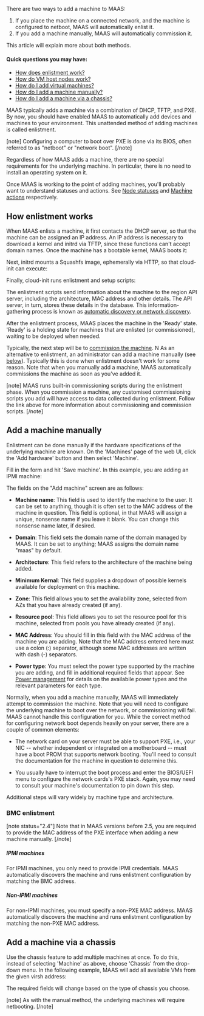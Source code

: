 There are two ways to add a machine to MAAS:

1. If you place the machine on a connected network, and the machine is configured to netboot, MAAS will automatically enlist it.
2. If you add a machine manually, MAAS will automatically commission it.

This article will explain more about both methods.

#### Quick questions you may have:

* [How does enlistment work?](/t/add-machines/821#heading--enlistment)
* [How do VM host nodes work?](/t/introduction-to-vm-hosting/1524)
* [How do I add virtual machines?](https://discourse.maas.io/t/adding-a-vm-host/1549)
* [How do I add a machine manually?](/t/add-machines/821#heading--add-a-node-manually)
* [How do I add a machine via a chassis?](/t/add-machines/821#heading--add-nodes-via-a-chassis)

MAAS typically adds a machine via a combination of DHCP, TFTP, and PXE. By now, you should have enabled MAAS to automatically add devices and machines to your environment. This unattended method of adding machines is called enlistment.

[note]
Configuring a computer to boot over PXE is done via its BIOS, often referred to as "netboot" or "network boot".
[/note]

Regardless of how MAAS adds a machine, there are no special requirements for the underlying machine. In particular, there is no need to install an operating system on it.

Once MAAS is working to the point of adding machines, you'll probably want to understand statuses and actions. See [Node statuses](/t/concepts-and-terms/785#heading--node-statuses) and [Machine actions](/t/concepts-and-terms/785#heading--machine-actions) respectively.

<h2 id="heading--enlistment">How enlistment works</h2>

When MAAS enlists a machine, it first contacts the DHCP server, so that the machine can be assigned an IP address.  An IP address is necessary to download a kernel and initrd via TFTP, since these functions can't accept domain names.  Once the machine has a bootable kernel, MAAS boots it:

<!-- vanilla
![tftp-download-boot|618x500](https://discourse.maas.io/uploads/default/optimized/1X/76f7113545e6950fec60bdeac06cfaf79b14b3ff_2_618x500.jpeg) 
 vanilla -->

<!-- ui
![tftp-download-boot|618x500](https://discourse.maas.io/uploads/default/optimized/1X/76f7113545e6950fec60bdeac06cfaf79b14b3ff_2_618x500.jpeg) 
 ui -->

<!-- cli
### ADD SUITABLE CLI EXAMPLE OR PRINTOUT ###
 cli -->

Next, initrd mounts a Squashfs image, ephemerally via HTTP, so that cloud-init can execute:

<!-- vanilla
![squashfs|623x500](https://discourse.maas.io/uploads/default/optimized/1X/500f9bd2d070790a4007085705035366bee88a4a_2_623x500.jpeg) 
 vanilla -->

<!-- ui
![squashfs|623x500](https://discourse.maas.io/uploads/default/optimized/1X/500f9bd2d070790a4007085705035366bee88a4a_2_623x500.jpeg) 
 ui -->

<!-- cli
### ADD SUITABLE CLI EXAMPLE OR PRINTOUT ###
 cli -->

Finally, cloud-init runs enlistment and setup scripts:

<!-- vanilla
![cloud-init|613x500](https://discourse.maas.io/uploads/default/optimized/1X/bd87f78c8ee668a22640bf15607c9e3e532d46bb_2_613x500.jpeg) 
 vanilla -->

<!-- ui
![cloud-init|613x500](https://discourse.maas.io/uploads/default/optimized/1X/bd87f78c8ee668a22640bf15607c9e3e532d46bb_2_613x500.jpeg) 
 ui -->

<!-- cli
### ADD SUITABLE CLI EXAMPLE OR PRINTOUT ###
 cli -->

The enlistment scripts send information about the machine to the region API server, including the architecture, MAC address and other details.  The API server, in turn, stores these details in the database. This information-gathering process is known as [automatic discovery or network discovery](/t/network-discovery/758).

After the enlistment process, MAAS places the machine in the 'Ready' state.  'Ready' is a holding state for machines that are enlisted (or commissioned), waiting to be deployed when needed.

Typically, the next step will be to [commission the machine](/t/commission-machines/822). N As an alternative to enlistment, an administrator can add a machine manually (see [below](#heading--add-a-node-manually)). Typically this is done when enlistment doesn't work for some reason. Note that when you manually add a machine, MAAS automatically commissions the machine as soon as you've added it.

[note]
MAAS runs built-in commissioning scripts during the enlistment phase. When you commission a machine, any customised commissioning scripts you add will have access to data collected during enlistment. Follow the link above for more information about commissioning and commission scripts.
[/note]

<h2 id="heading--add-a-node-manually">Add a machine manually</h2>

Enlistment can be done manually if the hardware specifications of the underlying machine are known. On the 'Machines' page of the web UI, click the 'Add hardware' button and then select 'Machine'.

Fill in the form and hit 'Save machine'. In this example, you are adding an IPMI machine:

<!-- vanilla
![add node manually](https://assets.ubuntu.com/v1/20aa36b2-nodes-add__2.5_add-node-manually.png)
 vanilla -->

<!-- ui
![add node manually](https://assets.ubuntu.com/v1/20aa36b2-nodes-add__2.5_add-node-manually.png)
 ui -->

<!-- cli
### ADD SUITABLE CLI EXAMPLE OR PRINTOUT ###
 cli -->

The fields on the "Add machine" screen are as follows:

* **Machine name**: This field is used to identify the machine to the user.  It can be set to anything, though it is often set to the MAC address of the machine in question.  This field is optional, in that MAAS will assign a unique, nonsense name if you leave it blank.  You can change this nonsense name later, if desired.

* **Domain**: This field sets the domain name of the domain managed by MAAS.  It can be set to anything; MAAS assigns the domain name "maas" by default.

* **Architecture**: This field refers to the architecture of the machine being added.

* **Minimum Kernal**: This field supplies a dropdown of possible kernels available for deployment on this machine.

* **Zone**: This field allows you to set the availability zone, selected from AZs that you have already created (if any).

* **Resource pool**: This field allows you to set the resource pool for this machine, selected from pools you have already created (if any).

* **MAC Address**: You should fill in this field with the MAC address of the machine you are adding.  Note that the MAC address entered here must use a colon (:) separator, although some MAC addresses are written with dash (-) separators.

* **Power type**: You must select the power type supported by the machine you are adding, and fill in additional required fields that appear.  See [Power management](/t/power-management/830) for details on the availabile power types and the relevant parameters for each type.

Normally, when you add a machine manually, MAAS will immediately attempt to commission the machine. Note that you will need to configure the underlying machine to boot over the network, or commissioning will fail. MAAS cannot handle this configuration for you.  While the correct method for configuring network boot depends heavily on your server, there are a couple of common elements:

* The network card on your server must be able to support PXE, i.e., your NIC -- whether independent or integrated on a motherboard -- must have a boot PROM that supports network booting.  You'll need to consult the documentation for the machine in question to determine this.

* You usually have to interrupt the boot process and enter the BIOS/UEFI menu to configure the network cards's PXE stack.  Again, you may need to consult your machine's documentation to pin down this step.

Additional steps will vary widely by machine type and architecture.

<h3 id="heading--bmc-enlistment">BMC enlistment</h3>

[note status="2.4"]
Note that in MAAS versions before 2.5, you are required to provide the MAC address of the PXE interface when adding a new machine manually.
[/note]

##### IPMI machines

For IPMI machines, you only need to provide IPMI credentials. MAAS automatically discovers the machine and runs enlistment configuration by matching the BMC address.

##### Non-IPMI machines

For non-IPMI machines, you must specify a non-PXE MAC address. MAAS automatically discovers the machine and runs enlistment configuration by matching the non-PXE MAC address.

<h2 id="heading--add-nodes-via-a-chassis">Add a machine via a chassis</h2>

Use the chassis feature to add multiple machines at once. To do this, instead of selecting 'Machine' as above, choose 'Chassis' from the drop-down menu. In the following example, MAAS will add all available VMs from the given  virsh address:

<!-- vanilla
![add node via chassis](https://assets.ubuntu.com/v1/d5314a8a-nodes-add__2.4_add-node-chassis.png)
 vanilla -->

<!-- ui
![add node via chassis](https://assets.ubuntu.com/v1/d5314a8a-nodes-add__2.4_add-node-chassis.png)
 ui -->

<!-- cli
### ADD SUITABLE CLI EXAMPLE OR PRINTOUT ###
 cli -->

The required fields will change based on the type of chassis you choose.

[note]
As with the manual method, the underlying machines will require netbooting.
[/note]